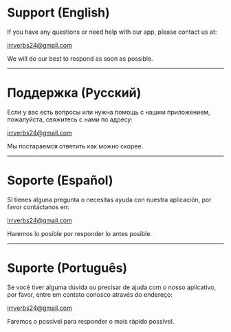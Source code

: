 # Support (English)

If you have any questions or need help with our app, please contact us at:

[irrverbs24@gmail.com](mailto:irrverbs24@gmail.com)

We will do our best to respond as soon as possible.

---

# Поддержка (Русский)

Если у вас есть вопросы или нужна помощь с нашим приложением, пожалуйста, свяжитесь с нами по адресу:

[irrverbs24@gmail.com](mailto:irrverbs24@gmail.com)

Мы постараемся ответить как можно скорее.

---

# Soporte (Español)

Si tienes alguna pregunta o necesitas ayuda con nuestra aplicación, por favor contáctanos en:

[irrverbs24@gmail.com](mailto:irrverbs24@gmail.com)

Haremos lo posible por responder lo antes posible.

---

# Suporte (Português)

Se você tiver alguma dúvida ou precisar de ajuda com o nosso aplicativo, por favor, entre em contato conosco através do endereço:

[irrverbs24@gmail.com](mailto:irrverbs24@gmail.com)

Faremos o possível para responder o mais rápido possível.
